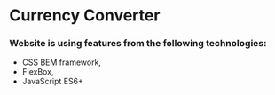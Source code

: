# Currency Converter

### Website is using features from the following technologies:
- CSS BEM framework, 
- FlexBox,
- JavaScript ES6+ 
